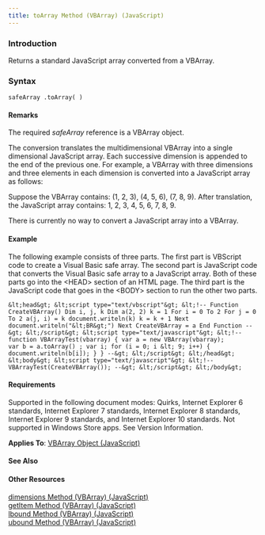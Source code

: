 ```yaml
---
title: toArray Method (VBArray) (JavaScript)
---
```


### Introduction 

 Returns a standard JavaScript array converted from a VBArray.

### Syntax 

```
safeArray .toArray( )
```

#### Remarks 

<div id="languageReferenceRemarksSection" class="section" name="collapseableSection" style="">
  <p xmlns:util="util">
    The required <i>safeArray</i> reference is a VBArray object.
  </p>
  <p xmlns:util="util">
    The conversion translates the multidimensional VBArray into a single dimensional JavaScript array. Each successive dimension is appended to the end of the previous one. For example, a VBArray
    with three dimensions and three elements in each dimension is converted into a JavaScript array as follows:
  </p>
  <p xmlns:util="util">
    Suppose the VBArray contains: (1, 2, 3), (4, 5, 6), (7, 8, 9). After translation, the JavaScript array contains: 1, 2, 3, 4, 5, 6, 7, 8, 9.
  </p>
  <p xmlns:util="util">
    There is currently no way to convert a JavaScript array into a VBArray.
  </p>
</div>

#### Example 

<p xmlns:util="util">
  The following example consists of three parts. The first part is VBScript code to create a Visual Basic safe array. The second part is JavaScript code that converts the Visual Basic safe array to a
  JavaScript array. Both of these parts go into the &lt;HEAD&gt; section of an HTML page. The third part is the JavaScript code that goes in the &lt;BODY&gt; section to run the other two parts.
</p>

```
&lt;head&gt; &lt;script type="text/vbscript"&gt; &lt;!-- Function CreateVBArray() Dim i, j, k Dim a(2, 2) k = 1 For i = 0 To 2 For j = 0 To 2 a(j, i) = k document.writeln(k) k = k + 1 Next
document.writeln("&lt;BR&gt;") Next CreateVBArray = a End Function --&gt; &lt;/script&gt; &lt;script type="text/javascript"&gt; &lt;!-- function VBArrayTest(vbarray) { var a = new VBArray(vbarray);
var b = a.toArray() ; var i; for (i = 0; i &lt; 9; i++) { document.writeln(b[i]); } } --&gt; &lt;/script&gt; &lt;/head&gt; &lt;body&gt; &lt;script type="text/javascript"&gt; &lt;!--
VBArrayTest(CreateVBArray()); --&gt; &lt;/script&gt; &lt;/body&gt;
```

#### Requirements 

<div id="requirementsTitleSection" class="section" name="collapseableSection" style="">
  <p xmlns:util="util">
    Supported in the following document modes: Quirks, Internet Explorer 6 standards, Internet Explorer 7 standards, Internet Explorer 8 standards, Internet Explorer 9 standards, and Internet
    Explorer 10 standards. Not supported in Windows Store apps. See Version Information.
  </p>
  <p xmlns:util="util">
    <b>Applies To</b>: <span sdata="link"><a href="f0b767f1-ea8a-4726-962b-2708d4742518.htm">VBArray Object (JavaScript)</a></span>
  </p>
</div>

#### See Also 

<div id="seeAlsoSection" class="section" name="collapseableSection" style="">
  <h4 class="subHeading">
    Other Resources
  </h4>
  <div class="seeAlsoStyle">
    <span sdata="link" xmlns:util="util"><a href="ac83589e-85d9-48cb-b28d-c579e65fd604.htm">dimensions Method (VBArray) (JavaScript)</a></span>
  </div>
  <div class="seeAlsoStyle">
    <span sdata="link" xmlns:util="util"><a href="f62964ad-8b2f-4596-95d0-b20e587ecea5.htm">getItem Method (VBArray) (JavaScript)</a></span>
  </div>
  <div class="seeAlsoStyle">
    <span sdata="link" xmlns:util="util"><a href="30ff5e8a-8165-494b-bce8-0a562ec2eec3.htm">lbound Method (VBArray) (JavaScript)</a></span>
  </div>
  <div class="seeAlsoStyle">
    <span sdata="link" xmlns:util="util"><a href="761811c5-9a3d-4cb3-bfe0-0a8749f34496.htm">ubound Method (VBArray) (JavaScript)</a></span>
  </div>
</div>

